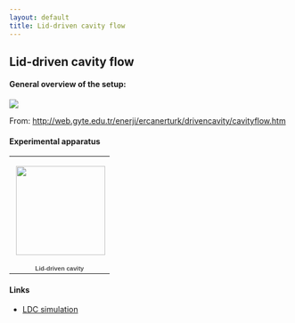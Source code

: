 ```yaml
---
layout: default
title: Lid-driven cavity flow 
---
```


## Lid-driven cavity flow 

#### General overview of the setup:

![](http://web.gyte.edu.tr/enerji/ercanerturk/drivencavity/drivencavity/drivencavity-blue.gif)

From: <http://web.gyte.edu.tr/enerji/ercanerturk/drivencavity/cavityflow.htm>


#### Experimental apparatus

<html>
<table style="width:194px;"><tr><td align="center" style="height:194px;background:url(https://picasaweb.google.com/s/c/transparent_album_background.gif) no-repeat left"><a href="https://picasaweb.google.com/114646012645957748689/LidDrivenCavity?authuser=0&feat=embedwebsite"><img src="https://lh6.googleusercontent.com/-iUWd1l0-Tu4/R4O9HTkCwFE/AAAAAAAAIB4/qi1i0AwEkiY/s160-c/LidDrivenCavity.jpg" width="160" height="160" style="margin:1px 0 0 4px;"></a></td></tr><tr><td style="text-align:center;font-family:arial,sans-serif;font-size:11px"><a href="https://picasaweb.google.com/114646012645957748689/LidDrivenCavity?authuser=0&feat=embedwebsite" style="color:#4D4D4D;font-weight:bold;text-decoration:none;">Lid-driven cavity</a></td></tr></table>
</html>
  
 <param name='movie' value='http://video.google.com/googleplayer.swf?docId=1330460642179812976'/> <param name='allowScriptAccess' value='sameDomain' /> <param name='quality' value='best' /> <param name='bgcolor' value='#ffffff' /> <param name='scale' value='noScale' /> <param name='salign' value='TL' /> <param name='wmode' value='transparent' /> <param name='FlashVars' value='playerMode=embedded' />  



#### Links

* [LDC simulation](http://www.featflow.de/album/catalog/ldc_low_2d/data.html)
